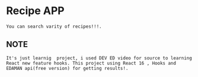 # Recipe APP

    You can search varity of recipes!!!.

## NOTE

    It's just learnig  project, i used DEV ED video for source to learning React new feature hooks. This project using React 16 , Hooks and EDAMAN api(free version) for getting results!.
